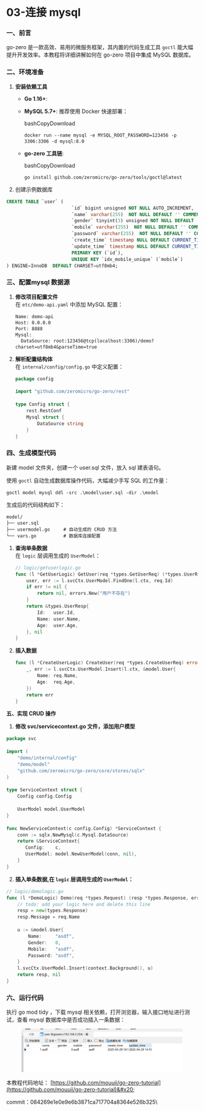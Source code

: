 # 03-连接 mysql

### 一、前言

go-zero 是一款高效、易用的微服务框架，其内置的代码生成工具 `goctl` 能大幅提升开发效率。本教程将详细讲解如何在 go-zero 项目中集成 MySQL 数据库。

### 二、环境准备

1. **安装依赖工具**
   * **Go 1.16+**:&#x20;
   *   **MySQL 5.7+**: 推荐使用 Docker 快速部署：

       bashCopyDownload

       ```
       docker run --name mysql -e MYSQL_ROOT_PASSWORD=123456 -p 3306:3306 -d mysql:8.0
       ```
   *   **go-zero 工具链**:

       bashCopyDownload

       ```
       go install github.com/zeromicro/go-zero/tools/goctl@latest
       ```
2. 创建示例数据库

```sql
CREATE TABLE `user` (
                        `id` bigint unsigned NOT NULL AUTO_INCREMENT,
                        `name` varchar(255)  NOT NULL DEFAULT '' COMMENT '用户姓名',
                        `gender` tinyint(3) unsigned NOT NULL DEFAULT '0' COMMENT '用户性别',
                        `mobile` varchar(255)  NOT NULL DEFAULT '' COMMENT '用户电话',
                        `password` varchar(255)  NOT NULL DEFAULT '' COMMENT '用户密码',
                        `create_time` timestamp NULL DEFAULT CURRENT_TIMESTAMP,
                        `update_time` timestamp NULL DEFAULT CURRENT_TIMESTAMP ON UPDATE CURRENT_TIMESTAMP,
                        PRIMARY KEY (`id`),
                        UNIQUE KEY `idx_mobile_unique` (`mobile`)
) ENGINE=InnoDB  DEFAULT CHARSET=utf8mb4;
```

### 三、配置mysql 数据源

1.  **修改项目配置文件**\
    在 `etc/demo-api.yaml` 中添加 MySQL 配置：

    ```
    Name: demo-api
    Host: 0.0.0.0
    Port: 8888
    Mysql:
      DataSource: root:123456@tcp(localhost:3306)/demo?charset=utf8mb4&parseTime=true
    ```
2.  **解析配置结构体**\
    在 `internal/config/config.go` 中定义配置：

    ```go
    package config

    import "github.com/zeromicro/go-zero/rest"

    type Config struct {
        rest.RestConf
        Mysql struct {
            DataSource string
        }
    }
    ```

### 四、生成模型代码

新建 model 文件夹，创建一个 user.sql 文件，放入 sql 建表语句。&#x20;

使用 `goctl` 自动生成数据库操作代码，大幅减少手写 SQL 的工作量：

```
goctl model mysql ddl -src .\model\user.sql -dir .\model
```

生成后的代码结构如下：

```
model/
├── user.sql
├── usermodel.go     # 自动生成的 CRUD 方法
└── vars.go          # 数据库连接配置
```

1.  **查询单条数据**\
    在 `logic` 层调用生成的 `UserModel`：



    ```go
    // logic/getuserlogic.go
    func (l *GetUserLogic) GetUser(req *types.GetUserReq) (*types.UserResp, error) {
        user, err := l.svcCtx.UserModel.FindOne(l.ctx, req.Id)
        if err != nil {
            return nil, errors.New("用户不存在")
        }
        return &types.UserResp{
            Id:   user.Id,
            Name: user.Name,
            Age:  user.Age,
        }, nil
    }
    ```
2.  **插入数据**



    ```go
    func (l *CreateUserLogic) CreateUser(req *types.CreateUserReq) error {
        _, err := l.svcCtx.UserModel.Insert(l.ctx, &model.User{
            Name: req.Name,
            Age:  req.Age,
        })
        return err
    }
    ```

**五、实现 CRUD 操作**

1. **修改 svc/servicecontext.go 文件，添加用户模型**

```go
package svc

import (
    "demo/internal/config"
    "demo/model"
    "github.com/zeromicro/go-zero/core/stores/sqlx"
)

type ServiceContext struct {
    Config config.Config

    UserModel model.UserModel
}

func NewServiceContext(c config.Config) *ServiceContext {
    conn := sqlx.NewMysql(c.Mysql.DataSource)
    return &ServiceContext{
       Config:    c,
       UserModel: model.NewUserModel(conn, nil),
    }
}
```

&#x20;

2. **插入单条数据,在 `logic` 层调用生成的 `UserModel`：**

```go
// logic/demologic.go
func (l *DemoLogic) Demo(req *types.Request) (resp *types.Response, err error) {
	// todo: add your logic here and delete this line
	resp = new(types.Response)
	resp.Message = req.Name

	u := &model.User{
		Name:     "asdf",
		Gender:   0,
		Mobile:   "asdf",
		Password: "asdf",
	}
	l.svcCtx.UserModel.Insert(context.Background(), u)
	return resp, nil
}

```

### 六、运行代码

执行 go mod tidy ，下载 mysql 相关依赖，打开浏览器，输入接口地址进行测试，查看 mysql 数据库中是否成功插入一条数据：

<figure><img src="../.gitbook/assets/1745974173568.png" alt=""><figcaption></figcaption></figure>

本教程代码地址： [https://github.com/mouuii/go-zero-tutorial](https://github.com/mouuii/go-zero-tutorial)&#x20;

commit：084269e1e0e9e6b3871ca717704a8364e526b325\
